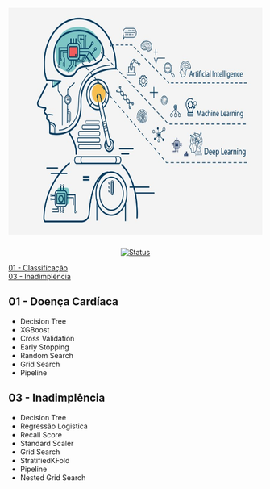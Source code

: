 <h1 align="center">
  <img src="../image/ml.jpeg" alt="pyspark" width=720px height=450px >
  <br>
  <!-- Estudo de Caso -->
</h1>

<div align="center">

<!-- [![Status](https://img.shields.io/badge/version-1.0-blue)]() -->
[![Status](https://img.shields.io/badge/status-active-success.svg)]()

</div>


[01 - Classificação](#01---doenca-cardiaca)<br>
[03 - Inadimplência](#03---inadiplencia)<br>

## 01 - Doença Cardíaca
- Decision Tree
- XGBoost
- Cross Validation
- Early Stopping
- Random Search
- Grid Search
- Pipeline

## 03 - Inadimplência
- Decision Tree
- Regressão Logistica
- Recall Score
- Standard Scaler
- Grid Search
- StratifiedKFold
- Pipeline
- Nested Grid Search